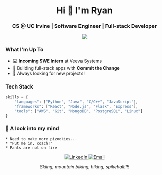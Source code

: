 <h1 align="center">Hi 👋 I'm Ryan</h1>
<h3 align="center">CS @ UC Irvine | Software Engineer | Full-stack Developer</h3>
<p align="center">
  <img src="https://readme-typing-svg.herokuapp.com/?lines=Building+software+for+social+good;Exploring+new+solutions;Always+learning+and+innovating&font=Fira%20Code&center=true&width=440&height=45&color=6231D8&vCenter=true&size=22">
</p>

### What I'm Up To
- 💻 **Incoming SWE Intern** at Veeva Systems
- 🔧 Building full-stack apps with **Commit the Change**
- 👀 Always looking for new projects!

### Tech Stack
```python
skills = {
    "languages": ["Python", "Java", "C/C++", "JavaScript"],
    "frameworks": ["React", "Node.js", "Flask", "Express"],
    "tools": ["AWS", "Git", "MongoDB", "PostgreSQL", "Linux"]
}
```

### 💭 A look into my mind
```
* Need to make more pizookies...
* "Put me in, coach!"
* Pants are not on fire
```

<p align="center">
  <a href="https://www.linkedin.com/in/ryan-m-su/" target="_blank">
    <img src="https://img.shields.io/badge/LinkedIn-%230077B5.svg?&style=flat-square&logo=linkedin&logoColor=white" alt="LinkedIn">
  </a>
  <a href="mailto:sur6@uci.edu">
    <img src="https://img.shields.io/badge/Email-sur6%40uci.edu-blue?style=flat-square&logo=gmail&logoColor=white" alt="Email">
  </a>
</p>
<p align="center"><i>Skiing, mountain biking, hiking, spikeball!!!!</i></p>
